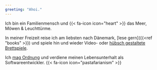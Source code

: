 ```yaml
---
greeting: "Ahoi."
---
```

Ich bin ein Familienmensch und {{< fa-icon icon="heart" >}} das Meer, Möwen & 
Leuchttürme.

In meiner Freizeit reise ich am liebsten nach Dänemark, [lese gern]({{<ref "books" >}}) 
und spiele hin und wieder Video- oder [hübsch gestaltete Brettspiele](https://die-abenteuer-des-robin-hood.de/).

Ich [mag Ordnung](https://en.wikipedia.org/wiki/Marie_Kondo) und verdiene meinen 
Lebensunterhalt als Softwareentwickler. {{< fa-icon icon="pastafarianism" >}}